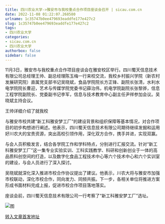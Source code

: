 ```yaml
---
title: 四川农业大学->雅安市与我校重点合作项目座谈会召开 | sicau.com.cn
date: 2022-11-08 01:22:07.268580
urlname: 1c35747b0ee479693eaddfe177e427c2
slug: 1c35747b0ee479693eaddfe177e427c2
tags: 
- 四川农业大学
categories:
- sicau.com.cn
- 四川农业大学
authorbox: false
sidebar: false
---
```

11月3日，雅安市与我校重点合作项目座谈会在雅安校区举行。四川蜀天信息技术有限公司总经理王帅、副总经理陈玉梅一行来校交流，我校乡村振兴学院（新农村发展研究院）直属党支部书记吴晓斌，食品学院院长方正锋、副院长张清，水利水电学院院长曹迎，艺术与传媒学院党委书记薛治伟，机电学院副院长张黎骅，信息工程学院副院长、党委副书记李军，信息与技术教育中心副主任尹祥参加会议。吴晓斌主持会议。

王帅详细介绍了就我校
<!--more-->
与雅安市校共建“新工科雅安梦工厂”的建设背景和组织保障等基本情况，对合作项目的初步构想进行阐述。他表示，四川蜀天信息技术有限公司期待继续发掘和运用好川农大的宝贵资源，突出高校引领作用，深化双方合作，携手并进，实现双赢。

与会人员积极发言，结合各学院工作和学科特点，分别进行汇报交流。针对“新工科雅安梦工厂”这一集专业实验实训、工科实践教学、科研和创新创业于一体的高品质科创空间的打造，以及数字化食品工程技术中心等六个技术中心和六个实训室的建设，与会人员进行了深入探讨。

吴晓斌就深化深入推进市校合作协议提出了建议。他表示，川农大将与雅安市加强市校联动，深化市校合作，同向发力、同频共振。下一步，各相关单位将推进方案形成书面材料完成上报，促进市校合作项目落地落实。

座谈会前，四川蜀天信息技术有限公司一行考察了“新工科雅安梦工厂”选址。

![图](https://news.sicau.edu.cn/__local/C/F1/5B/CA3DC3DE099353065B30682E42A_102C551E_1692A.png)

[转入文章首发地址](https://news.sicau.edu.cn/info/1078/70098.htm)